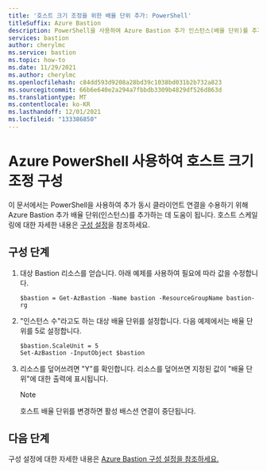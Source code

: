 ```yaml
---
title: '호스트 크기 조정을 위한 배율 단위 추가: PowerShell'
titleSuffix: Azure Bastion
description: PowerShell을 사용하여 Azure Bastion 추가 인스턴스(배율 단위)를 추가하는 방법을 알아봅니다.
services: bastion
author: cherylmc
ms.service: bastion
ms.topic: how-to
ms.date: 11/29/2021
ms.author: cherylmc
ms.openlocfilehash: c84dd593d9208a28bd39c1038bd031b2b732a823
ms.sourcegitcommit: 66b6e640e2a294a7fbbdb3309b4829df526d863d
ms.translationtype: MT
ms.contentlocale: ko-KR
ms.lasthandoff: 12/01/2021
ms.locfileid: "133386850"
---
```

# <a name="configure-host-scaling-using-azure-powershell"></a>Azure PowerShell 사용하여 호스트 크기 조정 구성

이 문서에서는 PowerShell을 사용하여 추가 동시 클라이언트 연결을 수용하기 위해 Azure Bastion 추가 배율 단위(인스턴스)를 추가하는 데 도움이 됩니다. 호스트 스케일링에 대한 자세한 내용은 [구성 설정](configuration-settings.md#instance)을 참조하세요.

## <a name="configuration-steps"></a>구성 단계

1. 대상 Bastion 리소스를 얻습니다. 아래 예제를 사용하여 필요에 따라 값을 수정합니다.

   ```azurepowershell-interactive
   $bastion = Get-AzBastion -Name bastion -ResourceGroupName bastion-rg
   ```

1. "인스턴스 수"라고도 하는 대상 배율 단위를 설정합니다. 다음 예제에서는 배율 단위를 5로 설정합니다.

   ```azurepowershell-interactive
   $bastion.ScaleUnit = 5
   Set-AzBastion -InputObject $bastion
   ```

1. 리소스를 덮어쓰려면 "Y"를 확인합니다. 리소스를 덮어쓰면 지정된 값이 "배율 단위"에 대한 출력에 표시됩니다.

   >[!NOTE]
   > 호스트 배율 단위를 변경하면 활성 배스션 연결이 중단됩니다.
   >

## <a name="next-steps"></a>다음 단계

구성 설정에 대한 자세한 내용은 [Azure Bastion 구성 설정을 참조하세요.](configuration-settings.md)

